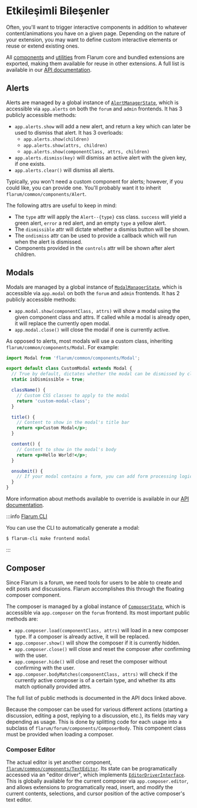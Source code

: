 # Etkileşimli Bileşenler

Often, you'll want to trigger interactive components in addition to whatever content/animations you have on a given page. Depending on the nature of your extension, you may want to define custom interactive elements or reuse or extend existing ones.

All [components](frontend.md#components) and [utilities](frontend.md#flarum-utils) from Flarum core and bundled extensions are exported, making them available for reuse in other extensions. A full list is available in our [API documentation](https://api.docs.flarum.org/js/master/identifiers.html).

## Alerts

Alerts are managed by a global instance of [`AlertManagerState`](https://api.docs.flarum.org/js/master/class/src/common/states/alertmanagerstate.ts~alertmanagerstate), which is accessible via `app.alerts` on both the `forum` and `admin` frontends. It has 3 publicly accessible methods:

- `app.alerts.show` will add a new alert, and return a key which can later be used to dismiss that alert. It has 3 overloads:
  - `app.alerts.show(children)`
  - `app.alerts.show(attrs, children)`
  - `app.alerts.show(componentClass, attrs, children)`
- `app.alerts.dismiss(key)` will dismiss an active alert with the given key, if one exists.
- `app.alerts.clear()` will dismiss all alerts.

Typically, you won't need a custom component for alerts; however, if you could like, you can provide one. You'll probably want it to inherit `flarum/common/components/Alert`.

The following attrs are useful to keep in mind:

- The `type` attr will apply the `Alert--{type}` css class. `success` will yield a green alert, `error` a red alert, and an empty `type` a yellow alert.
- The `dismissible` attr will dictate whether a dismiss button will be shown.
- The `ondismiss` attr can be used to provide a callback which will run when the alert is dismissed.
- Components provided in the `controls` attr will be shown after alert children.

## Modals

Modals are managed by a global instance of [`ModalManagerState`](https://api.docs.flarum.org/js/master/class/src/common/states/modalmanagerstate.js~modalmanagerstate), which is accessible via `app.modal` on both the `forum` and `admin` frontends. It has 2 publicly accessible methods:

- `app.modal.show(componentClass, attrs)` will show a modal using the given component class and attrs. If called while a modal is already open, it will replace the currently open modal.
- `app.modal.close()` will close the modal if one is currently active.

As opposed to alerts, most modals will use a custom class, inheriting `flarum/common/components/Modal`. For example:

```jsx
import Modal from 'flarum/common/components/Modal';

export default class CustomModal extends Modal {
  // True by default, dictates whether the modal can be dismissed by clicking on the background or in the top right corner.
  static isDismissible = true;

  className() {
    // Custom CSS classes to apply to the modal
    return 'custom-modal-class';
  }

  title() {
    // Content to show in the modal's title bar
    return <p>Custom Modal</p>;
  }

  content() {
    // Content to show in the modal's body
    return <p>Hello World!</p>;
  }

  onsubmit() {
    // If your modal contains a form, you can add form processing logic here.
  }
}
```

More information about methods available to override is available in our [API documentation](https://api.docs.flarum.org/js/master/class/src/common/components/modal.js~modal).

:::info [Flarum CLI](https://github.com/flarum/cli)

You can use the CLI to automatically generate a modal:
```bash
$ flarum-cli make frontend modal
```

:::

## Composer

Since Flarum is a forum, we need tools for users to be able to create and edit posts and discussions. Flarum accomplishes this through the floating composer component.

The composer is managed by a global instance of [`ComposerState`](https://api.docs.flarum.org/js/master/class/src/common/states/modalmanagerstate.js~modalmanagerstate), which is accessible via `app.composer` on the `forum` frontend. Its most important public methods are:

- `app.composer.load(componentClass, attrs)` will load in a new composer type. If a composer is already active, it will be replaced.
- `app.composer.show()` will show the composer if it is currently hidden.
- `app.composer.close()` will close and reset the composer after confirming with the user.
- `app.composer.hide()` will close and reset the composer without confirming with the user.
- `app.composer.bodyMatches(componentClass, attrs)` will check if the currently active composer is of a certain type, and whether its atts match optionally provided attrs.

The full list of public methods is documented in the API docs linked above.

Because the composer can be used for various different actions (starting a discussion, editing a post, replying to a discussion, etc.), its fields may vary depending as usage. This is done by splitting code for each usage into a subclass of `flarum/forum/components/ComposerBody`. This component class must be provided when loading a composer.

### Composer Editor

The actual editor is yet another component, [`flarum/common/components/TextEditor`](https://api.docs.flarum.org/js/master/class/src/common/components/texteditor.js~texteditor). Its state can be programatically accessed via an "editor driver", which implements [`EditorDriverInterface`](https://github.com/flarum/framework/blob/main/framework/core/js/src/common/utils/EditorDriverInterface.ts). This is globally available for the current composer via `app.composer.editor`, and allows extensions to programatically read, insert, and modify the current contents, selections, and cursor position of the active composer's text editor.
